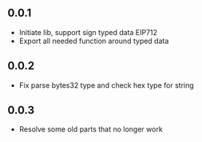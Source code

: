 ## 0.0.1

- Initiate lib, support sign typed data EIP712
- Export all needed function around typed data

## 0.0.2

- Fix parse bytes32 type and check hex type for string

## 0.0.3

- Resolve some old parts that no longer work